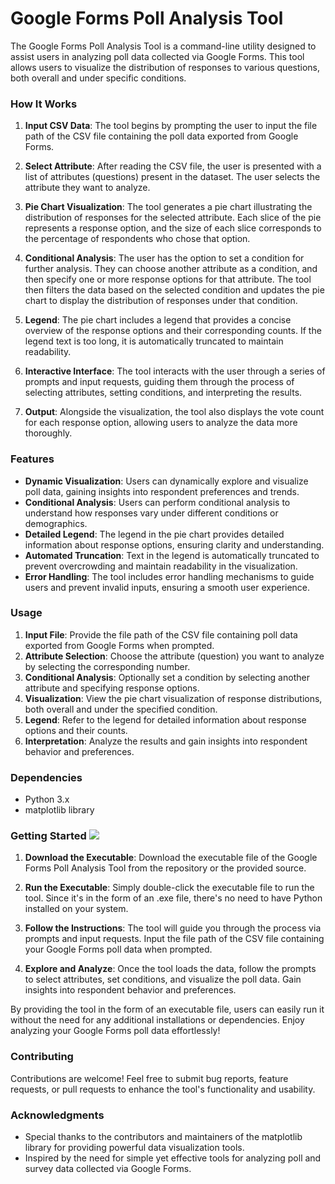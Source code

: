 # Google Forms Poll Analysis Tool

The Google Forms Poll Analysis Tool is a command-line utility designed to assist users in analyzing poll data collected via Google Forms. This tool allows users to visualize the distribution of responses to various questions, both overall and under specific conditions.

### How It Works

1. **Input CSV Data**: The tool begins by prompting the user to input the file path of the CSV file containing the poll data exported from Google Forms.

2. **Select Attribute**: After reading the CSV file, the user is presented with a list of attributes (questions) present in the dataset. The user selects the attribute they want to analyze.

3. **Pie Chart Visualization**: The tool generates a pie chart illustrating the distribution of responses for the selected attribute. Each slice of the pie represents a response option, and the size of each slice corresponds to the percentage of respondents who chose that option.

4. **Conditional Analysis**: The user has the option to set a condition for further analysis. They can choose another attribute as a condition, and then specify one or more response options for that attribute. The tool then filters the data based on the selected condition and updates the pie chart to display the distribution of responses under that condition.

5. **Legend**: The pie chart includes a legend that provides a concise overview of the response options and their corresponding counts. If the legend text is too long, it is automatically truncated to maintain readability.

6. **Interactive Interface**: The tool interacts with the user through a series of prompts and input requests, guiding them through the process of selecting attributes, setting conditions, and interpreting the results.

7. **Output**: Alongside the visualization, the tool also displays the vote count for each response option, allowing users to analyze the data more thoroughly.

### Features

- **Dynamic Visualization**: Users can dynamically explore and visualize poll data, gaining insights into respondent preferences and trends.
- **Conditional Analysis**: Users can perform conditional analysis to understand how responses vary under different conditions or demographics.
- **Detailed Legend**: The legend in the pie chart provides detailed information about response options, ensuring clarity and understanding.
- **Automated Truncation**: Text in the legend is automatically truncated to prevent overcrowding and maintain readability in the visualization.
- **Error Handling**: The tool includes error handling mechanisms to guide users and prevent invalid inputs, ensuring a smooth user experience.

### Usage

1. **Input File**: Provide the file path of the CSV file containing poll data exported from Google Forms when prompted.
2. **Attribute Selection**: Choose the attribute (question) you want to analyze by selecting the corresponding number.
3. **Conditional Analysis**: Optionally set a condition by selecting another attribute and specifying response options.
4. **Visualization**: View the pie chart visualization of response distributions, both overall and under the specified condition.
5. **Legend**: Refer to the legend for detailed information about response options and their counts.
6. **Interpretation**: Analyze the results and gain insights into respondent behavior and preferences.

### Dependencies

- Python 3.x
- matplotlib library

### Getting Started <a href="https://github.com/Pantastix/google-forms-analyser/releases/tag/1.0.0"><img src="https://img.shields.io/github/downloads/Pantastix/google-forms-analyser/total?label=Download" /></a>

1. **Download the Executable**: Download the executable file of the Google Forms Poll Analysis Tool from the repository or the provided source.

2. **Run the Executable**: Simply double-click the executable file to run the tool. Since it's in the form of an .exe file, there's no need to have Python installed on your system.

3. **Follow the Instructions**: The tool will guide you through the process via prompts and input requests. Input the file path of the CSV file containing your Google Forms poll data when prompted.

4. **Explore and Analyze**: Once the tool loads the data, follow the prompts to select attributes, set conditions, and visualize the poll data. Gain insights into respondent behavior and preferences.

By providing the tool in the form of an executable file, users can easily run it without the need for any additional installations or dependencies. Enjoy analyzing your Google Forms poll data effortlessly!

### Contributing
Contributions are welcome! Feel free to submit bug reports, feature requests, or pull requests to enhance the tool's functionality and usability.

### Acknowledgments
- Special thanks to the contributors and maintainers of the matplotlib library for providing powerful data visualization tools.
- Inspired by the need for simple yet effective tools for analyzing poll and survey data collected via Google Forms.
